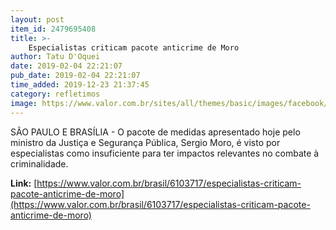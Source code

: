 ```yaml
---
layout: post
item_id: 2479695408
title: >-
    Especialistas criticam pacote anticrime de Moro
author: Tatu D'Oquei
date: 2019-02-04 22:21:07
pub_date: 2019-02-04 22:21:07
time_added: 2019-12-23 21:37:45
category: refletimos
image: https://www.valor.com.br/sites/all/themes/basic/images/facebook/valor-big.jpg
---
```


SÃO PAULO E BRASÍLIA - O pacote de medidas apresentado hoje pelo ministro da Justiça e Segurança Pública, Sergio Moro, é visto por especialistas como insuficiente para ter impactos relevantes no combate à criminalidade.

**Link:** [https://www.valor.com.br/brasil/6103717/especialistas-criticam-pacote-anticrime-de-moro](https://www.valor.com.br/brasil/6103717/especialistas-criticam-pacote-anticrime-de-moro)

